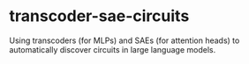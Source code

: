 # transcoder-sae-circuits
Using transcoders (for MLPs) and SAEs (for attention heads) to automatically discover circuits in large language models.
